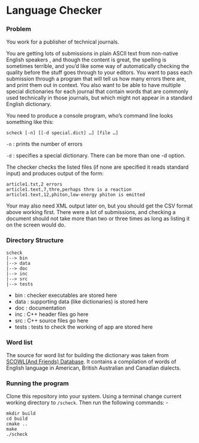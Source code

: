 # Language Checker

### Problem

You work for a publisher of technical journals.

You are getting lots of submissions in plain ASCII text from non-native English  speakers , and though the content is great, the spelling is sometimes terrible, and you’d like some way of automatically checking the quality before the stuff goes through to your editors. You want to pass each submission through a program that will tell us how many errors there are, and print them out in context. You also want to be able to have multiple special dictionaries for each journal that contain words that are commonly used technically in those journals, but which might not appear in a standard English dictionary.


You need to produce a console program, who’s command line looks something like this:

`scheck [-n] [[-d special.dict] …] [file …]`

`-n` : prints the number of errors

`-d` : specifies a special dictionary. There can be more than one -d option.


The checker checks the listed files (if none are specified it reads standard input) and produces output of the form:

```
article1.txt,2 errors
article1.text,7,thre,perhaps thre is a reaction
article1.text,12,phiton,low-energy phiton is emitted
```


Your may also need XML output later on, but you should get the CSV format above working first. There were a lot of submissions, and checking a document should not take more than two or three times as long as listing it on the screen would do.



### Directory Structure

```
scheck
|--> bin
|--> data
|--> doc
|--> inc
|--> src
|--> tests
```


* bin : checker executables are stored here
* data : supporting data (like dictionaries) is stored here
* doc : documentation
* inc : C++ header files go here
* src : C++ source files go here
* tests : tests to check the working of app are stored here

### Word list

The source for word list for building the dictionary was taken from [SCOWL(And Friends) Database](http://wordlist.aspell.net/). It contains a compilation of words of English language in American, British Australian and Canadian dialects.


### Running the program

Clone this repository into your system. Using a terminal change current working directory to `/scheck`. Then run the following commands: -


```
mkdir build
cd build
cmake ..
make
./scheck
```
